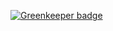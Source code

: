 
[![Greenkeeper badge](https://badges.greenkeeper.io/justbrody/chatbot-demo-webhook.svg)](https://greenkeeper.io/)
